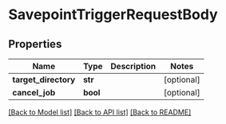 # SavepointTriggerRequestBody

## Properties
Name | Type | Description | Notes
------------ | ------------- | ------------- | -------------
**target_directory** | **str** |  | [optional] 
**cancel_job** | **bool** |  | [optional] 

[[Back to Model list]](../README.md#documentation-for-models) [[Back to API list]](../README.md#documentation-for-api-endpoints) [[Back to README]](../README.md)


